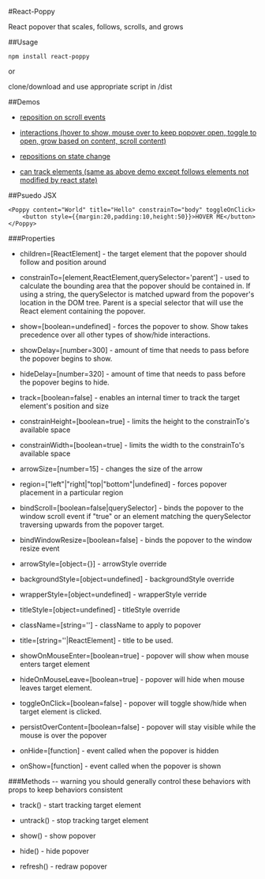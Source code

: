 #React-Poppy

React popover that scales, follows, scrolls, and grows


##Usage
```
npm install react-poppy
```

or

clone/download and use appropriate script in /dist




##Demos

* <a href="https://tadaa.github.io/demos/poppy/scroll.html" target="_blank">reposition on scroll events</a>

* <a href="https://tadaa.github.io/demos/poppy/interaction.html" target="_blank">interactions (hover to show, mouse over to keep popover open, toggle to open, grow based on content, scroll content)</a>

* <a href="https://tadaa.github.io/demos/poppy/statePosition.html" target="_blank">repositions on state change</a>

* <a href="https://tadaa.github.io/demos/poppy/track.html" target="_blank">can track elements (same as above demo except follows elements not modified by react state)</a>



##Psuedo JSX
```
<Poppy content="World" title="Hello" constrainTo="body" toggleOnClick>
    <button style={{margin:20,padding:10,height:50}}>HOVER ME</button>
</Poppy>
```



###Properties
* children=[ReactElement] - the target element that the popover should follow and position around

* constrainTo=[element,ReactElement,querySelector='parent'] - used to calculate the bounding area that the popover should be contained in.  If using a string, the querySelector is matched upward from the popover's location in the DOM tree. Parent is a special selector that will use the React element containing the popover.

* show=[boolean=undefined] - forces the popover to show.  Show takes precedence over all other types of show/hide interactions.

* showDelay=[number=300] - amount of time that needs to pass before the popover begins to show.

* hideDelay=[number=320] - amount of time that needs to pass before the popover begins to hide.

* track=[boolean=false] - enables an internal timer to track the target element's position and size

* constrainHeight=[boolean=true] - limits the height to the constrainTo's available space

* constrainWidth=[boolean=true] - limits the width to the constrainTo's available space

* arrowSize=[number=15] - changes the size of the arrow

* region=["left"|"right|"top|"bottom"|undefined] - forces popover placement in a particular region

* bindScroll=[boolean=false|querySelector] - binds the popover to the window scroll event if "true" or an element matching the querySelector traversing upwards from the popover target.

* bindWindowResize=[boolean=false] - binds the popover to the window resize event

* arrowStyle=[object={}] - arrowStyle override

* backgroundStyle=[object=undefined] - backgroundStyle override

* wrapperStyle=[object=undefined] - wrapperStyle verride

* titleStyle=[object=undefined] - titleStyle override

* className=[string=''] - className to apply to popover

* title=[string=''|ReactElement] - title to be used.

* showOnMouseEnter=[boolean=true] - popover will show when mouse enters target element

* hideOnMouseLeave=[boolean=true] - popover will hide when mouse leaves target element.

* toggleOnClick=[boolean=false] - popover will toggle show/hide when target element is clicked.  

* persistOverContent=[boolean=false] - popover will stay visible while the mouse is over the popover

* onHide=[function] - event called when the popover is hidden

* onShow=[function] - event called when the popover is shown




###Methods -- warning you should generally control these behaviors with props to keep behaviors consistent

* track() -  start tracking target element

* untrack() -  stop tracking target element

* show() - show popover 

* hide() - hide popover

* refresh() - redraw popover

